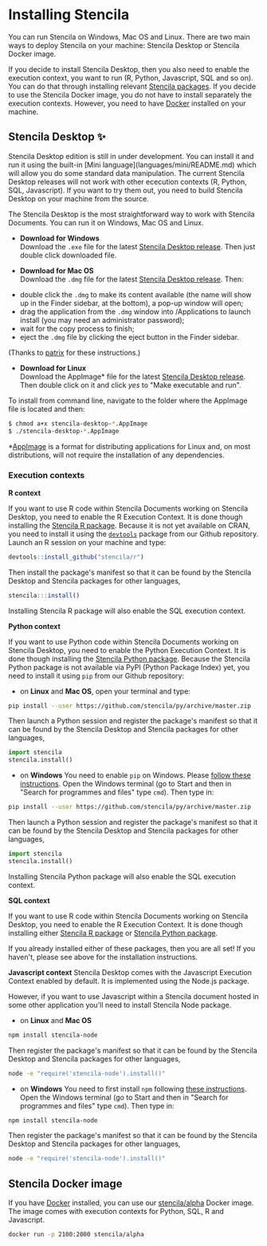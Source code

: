 # Installing Stencila

You can run Stencila on Windows, Mac OS and Linux. There are two main ways to deploy Stencila on your machine: Stencila Desktop or Stencila Docker image.

If you decide to install Stencila Desktop, then you also need to enable the execution context, you want to run (R, Python, Javascript, SQL and so on). You can do that through installing relevant [Stencila packages](#execution-contexts). If you decide to use the Stencila Docker image, you do not have to install separately the execution contexts. However, you need to have [Docker](https://docs.docker.com/install/) installed on your machine.


## Stencila Desktop :sparkles:

<p class="tip">Stencila Desktop edition is still in under development. You can install it and run it using the built-in
[Mini language](languages/mini/README.md) which will allow you do some standard data manipulation. The current Stencila Desktop releases will not work with other
ececution contexts (R, Python, SQL, Javascript). If you want to try them out, you need to build Stencila Desktop on your
machine from the source.</p>

The Stencila Desktop is the most straightforward way to work with Stencila Documents. You can run it on Windows, Mac OS and Linux.

 * **Download for Windows** <br/>
 Download the `.exe` file for the latest [Stencila Desktop release]( https://github.com/stencila/desktop/releases). Then just double click downloaded file.

* **Download for Mac OS** <br />
Download the `.dmg` file for the latest [Stencila Desktop release]( https://github.com/stencila/desktop/releases). Then:
 - double click the `.dmg` to make its content available (the name will show up in the Finder sidebar, at the bottom), a pop-up window will open;
 - drag the application from the `.dmg` window into /Applications to launch install (you may need an administrator password);
 - wait for the copy process to finish;
 - eject the `.dmg` file by clicking the eject button in the Finder sidebar.

(Thanks to [patrix](https://apple.stackexchange.com/a/64848) for these instructions.)

* **Download for Linux** <br />
Download the AppImage\* file for the latest [Stencila Desktop release]( https://github.com/stencila/desktop/releases). Then double click on it and
click *yes* to "Make executable and run".

To install from command line, navigate to the folder where the AppImage file is located and then:

```bash
$ chmod a+x stencila-desktop-*.AppImage
$ ./stencila-desktop-*.AppImage
```
   \*[AppImage](http://appimage.org/) is a format for distributing applications for Linux and, on most distributions, will not require the installation of any dependencies.

### Execution contexts

**R context**

If you want to use R code within Stencila Documents working on Stencila Desktop, you need to enable the R Execution Context. It is done though installing the
[Stencila R package](https://github.com/stencila/r).
Because it is not yet available on CRAN, you need to install it using the [`devtools`](https://github.com/hadley/devtools) package from our Github repository.
Launch an R session on your machine and type:

```r
devtools::install_github("stencila/r")
```
Then install the package's manifest so that it can be found by the Stencila Desktop and Stencila packages for other languages,

```r
stencila:::install()
```

Installing Stencila R package will also enable the SQL execution context.

**Python context**

If you want to use Python code within Stencila Documents working on Stencila Desktop, you need to enable the Python Execution Context. It is done though installing the
[Stencila Python package](https://github.com/stencila/py). Because the Stencila Python package is not available via PyPI (Python Package Index) yet, you need to
install it using `pip` from our Github repository:

* on **Linux** and **Mac OS**, open your terminal and type:

```bash
pip install --user https://github.com/stencila/py/archive/master.zip
```

Then launch a Python session and register the package's manifest so that it can be found by the Stencila Desktop and Stencila packages for other languages,

```python
import stencila
stencila.install()
```

* on **Windows**
You need to enable `pip` on Windows. Please [follow these instructions](https://dev.to/el_joft/installing-pip-on-windows). Open the Windows terminal
(go to Start and then in "Search for programmes and files" type `cmd`). Then type in:

```bash
pip install --user https://github.com/stencila/py/archive/master.zip
```

Then launch a Python session and register the package's manifest so that it can be found by the Stencila Desktop and Stencila packages for other languages,

```python
import stencila
stencila.install()
```

Installing Stencila Python package will also enable the SQL execution context.

**SQL context**

If you want to use R code within Stencila Documents working on Stencila Desktop, you need to enable the R Execution Context. It is done though installing either
[Stencila R package](https://github.com/stencila/r) or [Stencila Python package](https://github.com/stencila/py).

If you already installed either of these packages, then you are all set! If you haven't, please see above for the installation instructions.

**Javascript context**
Stencila Desktop comes with the Javascript Execution Context enabled by default. It is implemented using the Node.js package.

However, if you want to use Javascript within a Stencila document hosted in some other application you'll need to install Stencila Node package.

* on **Linux** and **Mac OS**

```bash
npm install stencila-node
```

Then register the package's manifest so that it can be found by the Stencila Desktop and Stencila packages for other languages,

```bash
node -e "require('stencila-node').install()"
```

* on **Windows**
You need to first install `npm` following [these instructions](http://blog.teamtreehouse.com/install-node-js-npm-windows).
Open the Windows terminal (go to Start and then in "Search for programmes and files" type `cmd`). Then type in:

```bash
npm install stencila-node
```

Then register the package's manifest so that it can be found by the Stencila Desktop and Stencila packages for other languages,

```bash
node -e "require('stencila-node').install()"
```


## Stencila Docker image

If you have [Docker](https://docs.docker.com/install/) installed, you can use our [stencila/alpha](https://hub.docker.com/r/stencila/alpha/) Docker image. The image
comes with execution contexts for Python, SQL, R and Javascript.

```sh
docker run -p 2100:2000 stencila/alpha
```
